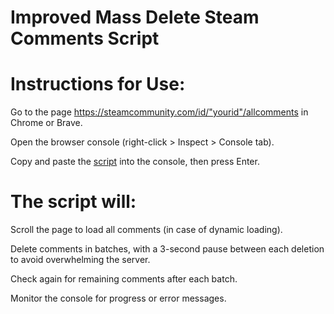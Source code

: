 # Improved Mass Delete Steam Comments Script

# Instructions for Use:

Go to the page https://steamcommunity.com/id/"yourid"/allcomments in Chrome or Brave.

Open the browser console (right-click > Inspect > Console tab).

Copy and paste the [script](https://github.com/f4k1zx/Improved-Mass-Delete-Steam-Comments-Script/blob/main/Improved%20Mass%20Delete%20Steam%20Comments%20Script.js) into the console, then press Enter.

# The script will:

Scroll the page to load all comments (in case of dynamic loading).

Delete comments in batches, with a 3-second pause between each deletion to avoid overwhelming the server.

Check again for remaining comments after each batch.

Monitor the console for progress or error messages.
